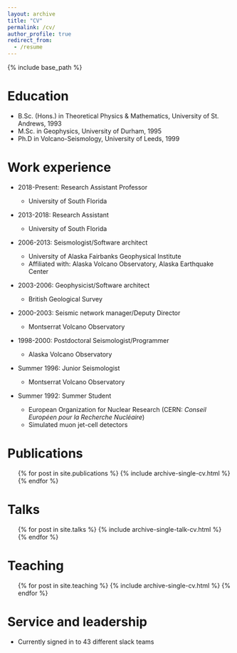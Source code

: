 ```yaml
---
layout: archive
title: "CV"
permalink: /cv/
author_profile: true
redirect_from:
  - /resume
---
```


{% include base_path %}

Education
======
* B.Sc. (Hons.) in Theoretical Physics & Mathematics, University of St. Andrews, 1993
* M.Sc. in Geophysics, University of Durham, 1995
* Ph.D in Volcano-Seismology, University of Leeds, 1999

Work experience
======
* 2018-Present: Research Assistant Professor
  * University of South Florida

* 2013-2018: Research Assistant
  * University of South Florida

* 2006-2013: Seismologist/Software architect
  * University of Alaska Fairbanks Geophysical Institute
  * Affiliated with: Alaska Volcano Observatory, Alaska Earthquake Center

* 2003-2006: Geophysicist/Software architect
  * British Geological Survey

* 2000-2003: Seismic network manager/Deputy Director
  * Montserrat Volcano Observatory

* 1998-2000: Postdoctoral Seismologist/Programmer
  * Alaska Volcano Observatory

* Summer 1996: Junior Seismologist
  * Montserrat Volcano Observatory

* Summer 1992: Summer Student
  * European Organization for Nuclear Research (CERN: *Conseil Européen pour la Recherche Nucléaire*) 
  * Simulated muon jet-cell detectors


<!--  
Skills
======
* Skill 1
* Skill 2
  * Sub-skill 2.1
  * Sub-skill 2.2
  * Sub-skill 2.3
* Skill 3
-->

Publications
======
  <ul>{% for post in site.publications %}
    {% include archive-single-cv.html %}
  {% endfor %}</ul>
  
Talks
======
  <ul>{% for post in site.talks %}
    {% include archive-single-talk-cv.html %}
  {% endfor %}</ul>
  
Teaching
======
  <ul>{% for post in site.teaching %}
    {% include archive-single-cv.html %}
  {% endfor %}</ul>
  
Service and leadership
======
* Currently signed in to 43 different slack teams
